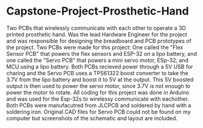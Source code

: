 # Capstone-Project-Prosthetic-Hand
Two PCBs that wirelessly communicate with each other to operate a 3D printed prosthetic hand. Was the lead Hardware Engineer for the project and was responsible for designing the breadboard and PCB prototypes of the project. Two PCBs were made for this project: One called the "Flex Sensor PCB" that powers the flex sensors and ESP-32 on a lipo battery, and one called the "Servo PCB" that powers a mini servo motor, ESp-32, and MCU using a lipo battery. Both PCBs recieved power through a 5V USB for charing and the Servo PCB uses a TPS61322 boost converter to take the 3.7V from the lipo battery and boost it to 5V at the output. This 5V boosted output is then used to power the servo motor, since 3.7V is not enough to power the motor to rotate. All coding for this project was done in Arduino and was used for the Esp-32s to wirelessy communicate with eachother. Both PCBs were manufacutred from JLCPCB and soldered by hand with a soldering iron. Original CAD files for Servo PCB could not be found on my computer but screenshots of the schematic and layout are included. 
